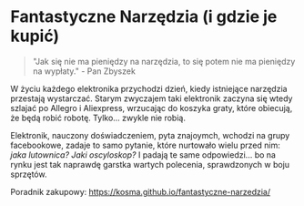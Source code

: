 # Fantastyczne Narzędzia (i gdzie je kupić)

> "Jak się nie ma pieniędzy na narzędzia, to się potem nie ma pieniędzy na wypłaty." - Pan Zbyszek

W życiu każdego elektronika przychodzi dzień, kiedy istniejące narzędzia przestają wystarczać.
Starym zwyczajem taki elektronik zaczyna się wtedy szlajać po Allegro i Aliexpress, wrzucając
do koszyka graty, które obiecują, że będą robić robotę. Tylko... zwykle nie robią.

Elektronik, nauczony doświadczeniem, pyta znajoymch, wchodzi na grupy facebookowe, zadaje to samo
pytanie, które nurtowało wielu przed nim: *jaka lutownica?* *Jaki oscyloskop?* I padają te same
odpowiedzi... bo na rynku jest tak naprawdę garstka wartych polecenia, sprawdzonych w boju sprzętów.

Poradnik zakupowy: https://kosma.github.io/fantastyczne-narzedzia/
